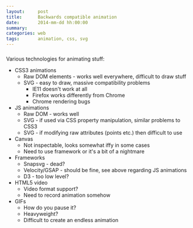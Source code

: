 ```yaml
---
layout:     post
title:      Backwards compatible animation
date:       2014-mm-dd hh:00:00
summary:
categories: web
tags:       animation, css, svg
---
```

###
Various technologies for animating stuff:
* CSS3 animations
	* Raw DOM elements - works well everywhere, difficult to draw stuff
	* SVG - easy to draw, massive compatibility problems
		* IE11 doesn't work at all
		* Firefox works differently from Chrome
		* Chrome rendering bugs
* JS animations
	* Raw DOM - works well
	* SVG - if used via CSS property manipulation, similar problems to CSS3
	* SVG - if modifying raw attributes (points etc.) then difficult to use
* Canvas
	* Not inspectable, looks somewhat iffy in some cases
	* Need to use framework or it's a bit of a nightmare
* Frameworks
	* Snapsvg - dead?
	* Velocity/GSAP - should be fine, see above regarding JS animations
	* D3 - too low level?
* HTML5 video
	* Video format support?
	* Need to record animation somehow
* GIFs
	* How do you pause it?
	* Heavyweight?
	* Difficult to create an endless animation
